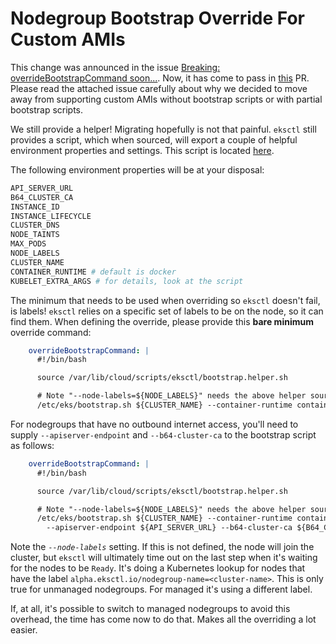 # Nodegroup Bootstrap Override For Custom AMIs

This change was announced in the issue [Breaking: overrideBootstrapCommand soon...](https://github.com/eksctl-io/eksctl/issues/3563).
Now, it has come to pass in [this](https://github.com/eksctl-io/eksctl/pull/4968) PR. Please read the attached issue carefully about
why we decided to move away from supporting custom AMIs without bootstrap scripts or with partial bootstrap scripts.

We still provide a helper! Migrating hopefully is not that painful. `eksctl` still provides a script, which when sourced,
will export a couple of helpful environment properties and settings. This script is located [here](https://github.com/eksctl-io/eksctl/blob/70a289d62e3c82e6177930cf2469c2572c82e104/pkg/nodebootstrap/assets/scripts/bootstrap.helper.sh).

The following environment properties will be at your disposal:

```bash
API_SERVER_URL
B64_CLUSTER_CA
INSTANCE_ID
INSTANCE_LIFECYCLE
CLUSTER_DNS
NODE_TAINTS
MAX_PODS
NODE_LABELS
CLUSTER_NAME
CONTAINER_RUNTIME # default is docker
KUBELET_EXTRA_ARGS # for details, look at the script
```

The minimum that needs to be used when overriding so `eksctl` doesn't fail, is labels! `eksctl` relies on a specific set of
labels to be on the node, so it can find them. When defining the override, please provide this **bare minimum** override
command:

```yaml
    overrideBootstrapCommand: |
      #!/bin/bash

      source /var/lib/cloud/scripts/eksctl/bootstrap.helper.sh

      # Note "--node-labels=${NODE_LABELS}" needs the above helper sourced to work, otherwise will have to be defined manually.
      /etc/eks/bootstrap.sh ${CLUSTER_NAME} --container-runtime containerd --kubelet-extra-args "--node-labels=${NODE_LABELS}"
```

For nodegroups that have no outbound internet access, you'll need to supply `--apiserver-endpoint` and `--b64-cluster-ca`
to the bootstrap script as follows:

```yaml
    overrideBootstrapCommand: |
      #!/bin/bash

      source /var/lib/cloud/scripts/eksctl/bootstrap.helper.sh

      # Note "--node-labels=${NODE_LABELS}" needs the above helper sourced to work, otherwise will have to be defined manually.
      /etc/eks/bootstrap.sh ${CLUSTER_NAME} --container-runtime containerd --kubelet-extra-args "--node-labels=${NODE_LABELS}" \
        --apiserver-endpoint ${API_SERVER_URL} --b64-cluster-ca ${B64_CLUSTER_CA}
```

Note the _`--node-labels`_ setting. If this is not defined, the node will join the cluster, but `eksctl` will ultimately
time out on the last step when it's waiting for the nodes to be `Ready`. It's doing a Kubernetes lookup for nodes that
have the label `alpha.eksctl.io/nodegroup-name=<cluster-name>`. This is only true for unmanaged nodegroups. For managed
it's using a different label.

If, at all, it's possible to switch to managed nodegroups to avoid this overhead, the time has come now to do that. Makes
all the overriding a lot easier.
